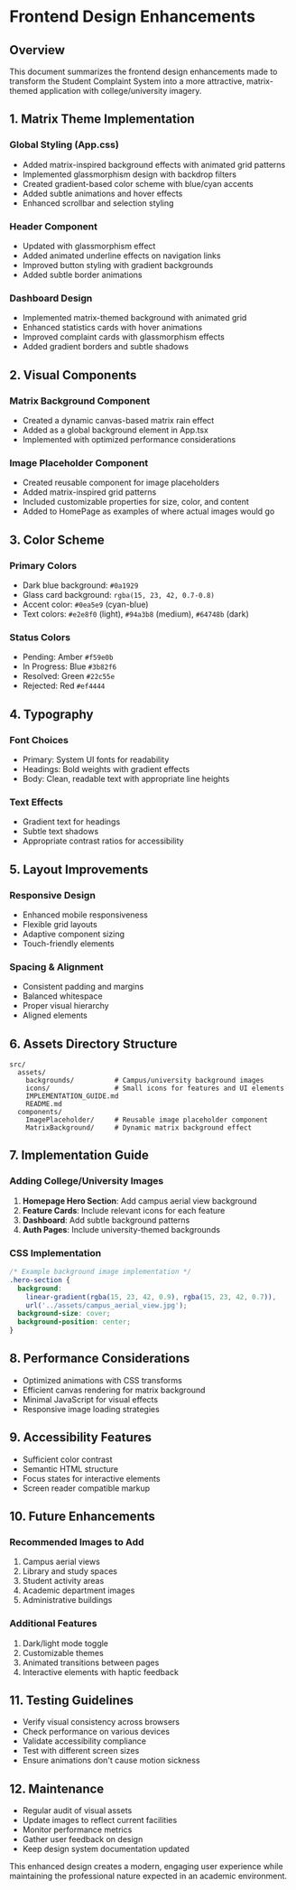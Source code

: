 # Frontend Design Enhancements

## Overview

This document summarizes the frontend design enhancements made to transform the Student Complaint System into a more attractive, matrix-themed application with college/university imagery.

## 1. Matrix Theme Implementation

### Global Styling (App.css)
- Added matrix-inspired background effects with animated grid patterns
- Implemented glassmorphism design with backdrop filters
- Created gradient-based color scheme with blue/cyan accents
- Added subtle animations and hover effects
- Enhanced scrollbar and selection styling

### Header Component
- Updated with glassmorphism effect
- Added animated underline effects on navigation links
- Improved button styling with gradient backgrounds
- Added subtle border animations

### Dashboard Design
- Implemented matrix-themed background with animated grid
- Enhanced statistics cards with hover animations
- Improved complaint cards with glassmorphism effects
- Added gradient borders and subtle shadows

## 2. Visual Components

### Matrix Background Component
- Created a dynamic canvas-based matrix rain effect
- Added as a global background element in App.tsx
- Implemented with optimized performance considerations

### Image Placeholder Component
- Created reusable component for image placeholders
- Added matrix-inspired grid patterns
- Included customizable properties for size, color, and content
- Added to HomePage as examples of where actual images would go

## 3. Color Scheme

### Primary Colors
- Dark blue background: `#0a1929`
- Glass card background: `rgba(15, 23, 42, 0.7-0.8)`
- Accent color: `#0ea5e9` (cyan-blue)
- Text colors: `#e2e8f0` (light), `#94a3b8` (medium), `#64748b` (dark)

### Status Colors
- Pending: Amber `#f59e0b`
- In Progress: Blue `#3b82f6`
- Resolved: Green `#22c55e`
- Rejected: Red `#ef4444`

## 4. Typography

### Font Choices
- Primary: System UI fonts for readability
- Headings: Bold weights with gradient effects
- Body: Clean, readable text with appropriate line heights

### Text Effects
- Gradient text for headings
- Subtle text shadows
- Appropriate contrast ratios for accessibility

## 5. Layout Improvements

### Responsive Design
- Enhanced mobile responsiveness
- Flexible grid layouts
- Adaptive component sizing
- Touch-friendly elements

### Spacing & Alignment
- Consistent padding and margins
- Balanced whitespace
- Proper visual hierarchy
- Aligned elements

## 6. Assets Directory Structure

```
src/
  assets/
    backgrounds/          # Campus/university background images
    icons/                # Small icons for features and UI elements
    IMPLEMENTATION_GUIDE.md
    README.md
  components/
    ImagePlaceholder/     # Reusable image placeholder component
    MatrixBackground/     # Dynamic matrix background effect
```

## 7. Implementation Guide

### Adding College/University Images
1. **Homepage Hero Section**: Add campus aerial view background
2. **Feature Cards**: Include relevant icons for each feature
3. **Dashboard**: Add subtle background patterns
4. **Auth Pages**: Include university-themed backgrounds

### CSS Implementation
```css
/* Example background image implementation */
.hero-section {
  background: 
    linear-gradient(rgba(15, 23, 42, 0.9), rgba(15, 23, 42, 0.7)),
    url('../assets/campus_aerial_view.jpg');
  background-size: cover;
  background-position: center;
}
```

## 8. Performance Considerations

- Optimized animations with CSS transforms
- Efficient canvas rendering for matrix background
- Minimal JavaScript for visual effects
- Responsive image loading strategies

## 9. Accessibility Features

- Sufficient color contrast
- Semantic HTML structure
- Focus states for interactive elements
- Screen reader compatible markup

## 10. Future Enhancements

### Recommended Images to Add
1. Campus aerial views
2. Library and study spaces
3. Student activity areas
4. Academic department images
5. Administrative buildings

### Additional Features
1. Dark/light mode toggle
2. Customizable themes
3. Animated transitions between pages
4. Interactive elements with haptic feedback

## 11. Testing Guidelines

- Verify visual consistency across browsers
- Check performance on various devices
- Validate accessibility compliance
- Test with different screen sizes
- Ensure animations don't cause motion sickness

## 12. Maintenance

- Regular audit of visual assets
- Update images to reflect current facilities
- Monitor performance metrics
- Gather user feedback on design
- Keep design system documentation updated

This enhanced design creates a modern, engaging user experience while maintaining the professional nature expected in an academic environment.